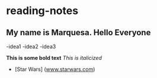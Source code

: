# reading-notes

## My name is Marquesa. Hello Everyone
-idea1
-idea2
-idea3

**This is some bold text**
*This is italicized*

- [Star Wars] (www.starwars.com)
